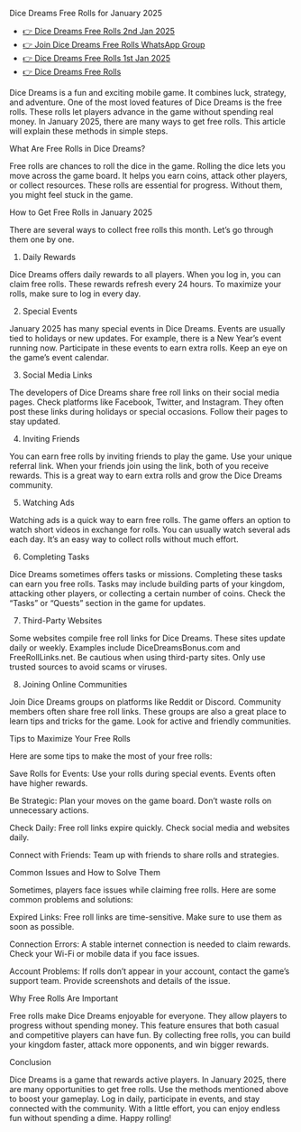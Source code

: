 Dice Dreams Free Rolls for January 2025

 - [👉 Dice Dreams Free Rolls 2nd Jan 2025](https://rewards.dicedreams.com/?handler=reward&link=newyearstrail010125)
 - [👉 Join Dice Dreams Free Rolls WhatsApp Group](https://chat.whatsapp.com/Guqx0WAigowItrKWWPdWxy)
 - [👉 Dice Dreams Free Rolls 1st Jan 2025](https://rewards.dicedreams.com/?handler=reward&link=happynewyear010125)
 - [👉 Dice Dreams Free Rolls](https://chat.whatsapp.com/Guqx0WAigowItrKWWPdWxy)

Dice Dreams is a fun and exciting mobile game. It combines luck, strategy, and adventure. One of the most loved features of Dice Dreams is the free rolls. These rolls let players advance in the game without spending real money. In January 2025, there are many ways to get free rolls. This article will explain these methods in simple steps.

What Are Free Rolls in Dice Dreams?

Free rolls are chances to roll the dice in the game. Rolling the dice lets you move across the game board. It helps you earn coins, attack other players, or collect resources. These rolls are essential for progress. Without them, you might feel stuck in the game.

How to Get Free Rolls in January 2025

There are several ways to collect free rolls this month. Let’s go through them one by one.

1. Daily Rewards

Dice Dreams offers daily rewards to all players. When you log in, you can claim free rolls. These rewards refresh every 24 hours. To maximize your rolls, make sure to log in every day.

2. Special Events

January 2025 has many special events in Dice Dreams. Events are usually tied to holidays or new updates. For example, there is a New Year’s event running now. Participate in these events to earn extra rolls. Keep an eye on the game’s event calendar.

3. Social Media Links

The developers of Dice Dreams share free roll links on their social media pages. Check platforms like Facebook, Twitter, and Instagram. They often post these links during holidays or special occasions. Follow their pages to stay updated.

4. Inviting Friends

You can earn free rolls by inviting friends to play the game. Use your unique referral link. When your friends join using the link, both of you receive rewards. This is a great way to earn extra rolls and grow the Dice Dreams community.

5. Watching Ads

Watching ads is a quick way to earn free rolls. The game offers an option to watch short videos in exchange for rolls. You can usually watch several ads each day. It’s an easy way to collect rolls without much effort.

6. Completing Tasks

Dice Dreams sometimes offers tasks or missions. Completing these tasks can earn you free rolls. Tasks may include building parts of your kingdom, attacking other players, or collecting a certain number of coins. Check the “Tasks” or “Quests” section in the game for updates.

7. Third-Party Websites

Some websites compile free roll links for Dice Dreams. These sites update daily or weekly. Examples include DiceDreamsBonus.com and FreeRollLinks.net. Be cautious when using third-party sites. Only use trusted sources to avoid scams or viruses.

8. Joining Online Communities

Join Dice Dreams groups on platforms like Reddit or Discord. Community members often share free roll links. These groups are also a great place to learn tips and tricks for the game. Look for active and friendly communities.

Tips to Maximize Your Free Rolls

Here are some tips to make the most of your free rolls:

Save Rolls for Events: Use your rolls during special events. Events often have higher rewards.

Be Strategic: Plan your moves on the game board. Don’t waste rolls on unnecessary actions.

Check Daily: Free roll links expire quickly. Check social media and websites daily.

Connect with Friends: Team up with friends to share rolls and strategies.

Common Issues and How to Solve Them

Sometimes, players face issues while claiming free rolls. Here are some common problems and solutions:

Expired Links: Free roll links are time-sensitive. Make sure to use them as soon as possible.

Connection Errors: A stable internet connection is needed to claim rewards. Check your Wi-Fi or mobile data if you face issues.

Account Problems: If rolls don’t appear in your account, contact the game’s support team. Provide screenshots and details of the issue.

Why Free Rolls Are Important

Free rolls make Dice Dreams enjoyable for everyone. They allow players to progress without spending money. This feature ensures that both casual and competitive players can have fun. By collecting free rolls, you can build your kingdom faster, attack more opponents, and win bigger rewards.

Conclusion

Dice Dreams is a game that rewards active players. In January 2025, there are many opportunities to get free rolls. Use the methods mentioned above to boost your gameplay. Log in daily, participate in events, and stay connected with the community. With a little effort, you can enjoy endless fun without spending a dime. Happy rolling!
